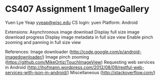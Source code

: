 CS407 Assignment 1 ImageGallery
============

Yuen Lye Yeap yyeap@wisc.edu
CS login: yuen
Platform: Android

Extensions:
Asynchronous image download
Display full size image download progress
Display image metadata in full size view
Enable pinch zooming and panning in full size view

References:
Image downloader (http://code.google.com/p/android-imagedownloader/)
Image pinch zooming (https://github.com/MikeOrtiz/TouchImageView)
Requesting web services in Android (http://ihofmann.wordpress.com/2012/08/09/restful-web-services-with-json-in-android/)
Miscellaneous (http://stackoverflow.com/)